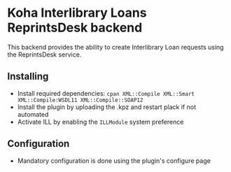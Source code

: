 # Koha Interlibrary Loans ReprintsDesk backend

This backend provides the ability to create Interlibrary Loan requests using the ReprintsDesk service.

## Installing

* Install required dependencies: ```cpan XML::Compile XML::Smart XML::Compile:WSDL11 XML::Compile::SOAP12```
* Install the plugin by uploading the .kpz and restart plack if not automated
* Activate ILL by enabling the `ILLModule` system preference

## Configuration

* Mandatory configuration is done using the plugin's configure page
